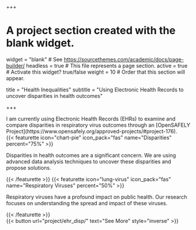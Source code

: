 +++
# A project section created with the blank widget.
widget = "blank"  # See https://sourcethemes.com/academic/docs/page-builder/
headless = true  # This file represents a page section.
active = true # Activate this widget? true/false
weight = 10  # Order that this section will appear.

title = "Health Inequalities"
subtitle = "Using Electronic Health Records to uncover disparities in health outcomes"

+++

<div class="row">
  <div class="col-md-6">
    I am currently using Electronic Health Records (EHRs) to examine and compare disparities in respiratory virus outcomes through an [OpenSAFELY Project](https://www.opensafely.org/approved-projects/#project-176).
  </div>
  <div class="col-md-6">
    {{< featurette icon="chart-pie" icon_pack="fas" name="Disparities" percent="75%" >}}
      <p>Disparities in health outcomes are a significant concern. We are using advanced data analysis techniques to uncover these disparities and propose solutions.</p>
    {{< /featurette >}}
    {{< featurette icon="lung-virus" icon_pack="fas" name="Respiratory Viruses" percent="50%" >}}
      <p>Respiratory viruses have a profound impact on public health. Our research focuses on understanding the spread and impact of these viruses.</p>
    {{< /featurette >}}
  </div>
</div>

<div class="row">
  <div class="col-md-12 text-center">
    {{< button url="project/ehr_disp/" text="See More" style="inverse" >}}
  </div>
</div>